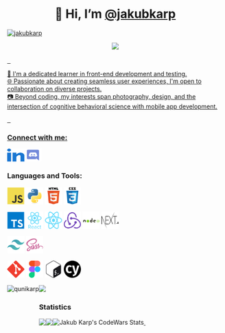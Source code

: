 <h1 align=center>🌊 Hi, I’m <a href="https://github.com/qunikarp">@jakubkarp</h1>
  
<p align="left"> <img src="https://komarev.com/ghpvc/?username=qunikarp&label=Profile%20views&color=0e75b6&style=flat" alt="jakubkarp" /> </p>

<div align="center">
     <img src="https://media4.giphy.com/media/HzPtbOKyBoBFsK4hyc/giphy.gif?cid=ecf05e477gt5fhtnhlu49018476utwy5iw23n5dvrowmq5j4&ep=v1_gifs_search&rid=giphy.gif&ct=g" width="100"/>
</div>

&nbsp;&nbsp;

🚀 I'm a dedicated learner in front-end development and testing. </br>
🌐 Passionate about creating seamless user experiences, I'm open to collaboration on diverse projects. </br>
📷 Beyond coding, my interests span photography, design, and the intersection of cognitive behavioral science with mobile app development. </br>
  

&nbsp;&nbsp;

</div><h3 align="left">Connect with me:</h3>
<p align="left">
<a href="https://linkedin.com/in/jakubkarp" target="blank"><img align="center" src="https://raw.githubusercontent.com/teamedwardforever/Readme-Generator/71f25dd8b98329b168142a6b782a107b75eab178/svg/Social/linked-in-alt.svg" alt="jakubkarp" height="30" width="40" /></a><a href="https://discord.gg/3sRt8NnMDm" target="blank"><img align="center" src="https://raw.githubusercontent.com/teamedwardforever/Readme-Generator/71f25dd8b98329b168142a6b782a107b75eab178/svg/Social/discord.svg" alt="3sRt8NnMDm" height="30" width="40" /></a></p>


<h3 align="left">Languages and Tools:</h3>
<p align="left">
<p>
<img src="https://raw.githubusercontent.com/teamedwardforever/Readme-Generator/71f25dd8b98329b168142a6b782a107b75eab178/svg/Skills/Languages/javascript-original.svg" alt="Javascript" width="40" height="40"/>
<img src="https://raw.githubusercontent.com/teamedwardforever/Readme-Generator/71f25dd8b98329b168142a6b782a107b75eab178/svg/Skills/Languages/python-original.svg" alt="Python" width="40" height="40"/>
<img src="https://raw.githubusercontent.com/teamedwardforever/Readme-Generator/71f25dd8b98329b168142a6b782a107b75eab178/svg/Skills/Frontend/html5-original-wordmark.svg" alt="HTML" width="40" height="40"/>
<img src="https://raw.githubusercontent.com/teamedwardforever/Readme-Generator/71f25dd8b98329b168142a6b782a107b75eab178/svg/Skills/Frontend/css3-original-wordmark.svg" alt="Css" width="40" height="40"/>
</p>
<p>
<img src="https://raw.githubusercontent.com/teamedwardforever/Readme-Generator/71f25dd8b98329b168142a6b782a107b75eab178/svg/Skills/Languages/typescript-original.svg" alt="Typescript" width="40" height="40"/>
<img src="https://raw.githubusercontent.com/teamedwardforever/Readme-Generator/71f25dd8b98329b168142a6b782a107b75eab178/svg/Skills/Frontend/react-original-wordmark.svg" alt="React" width="40" height="40"/>
<img src="https://raw.githubusercontent.com/teamedwardforever/Readme-Generator/71f25dd8b98329b168142a6b782a107b75eab178/svg/Skills/Mobile/header_logo.svg" alt="React Native" width="40" height="40"/>
<img src="https://raw.githubusercontent.com/teamedwardforever/Readme-Generator/71f25dd8b98329b168142a6b782a107b75eab178/svg/Skills/Frontend/redux-original.svg" alt="Redux" width="40" height="40"/>
<img src="https://raw.githubusercontent.com/teamedwardforever/Readme-Generator/71f25dd8b98329b168142a6b782a107b75eab178/svg/Skills/Backend/nodejs-original-wordmark.svg" alt="NodeJs" width="40" height="40"/>
<img src="https://raw.githubusercontent.com/teamedwardforever/Readme-Generator/71f25dd8b98329b168142a6b782a107b75eab178/svg/Skills/Static/nextjs-2.svg" alt="Nextjs" width="40" height="40"/>
</p>
<p>
<img src="https://raw.githubusercontent.com/teamedwardforever/Readme-Generator/71f25dd8b98329b168142a6b782a107b75eab178/svg/Skills/Frontend/tailwindcss-icon.svg" alt="Tailwindcss" width="40" height="40"/>
<img src="https://raw.githubusercontent.com/teamedwardforever/Readme-Generator/71f25dd8b98329b168142a6b782a107b75eab178/svg/Skills/Frontend/sass-original.svg" alt="Sass" width="40" height="40"/>
</p>
<p>
<img src="https://raw.githubusercontent.com/teamedwardforever/Readme-Generator/71f25dd8b98329b168142a6b782a107b75eab178/svg/Skills/Other/git-scm-icon.svg" alt="Git" width="40" height="40"/>
<img src="https://raw.githubusercontent.com/teamedwardforever/Readme-Generator/71f25dd8b98329b168142a6b782a107b75eab178/svg/Skills/Software/figma-icon.svg" alt="Figma" width="40" height="40"/>
<img src="https://raw.githubusercontent.com/teamedwardforever/Readme-Generator/71f25dd8b98329b168142a6b782a107b75eab178/svg/Skills/Devops/gnu_bash-icon.svg" alt="Gnu Bash" width="40" height="40"/>
<img src="https://raw.githubusercontent.com/teamedwardforever/Readme-Generator/71f25dd8b98329b168142a6b782a107b75eab178/svg/Skills/Testing/cypress.svg" alt="Cypress" width="40" height="40"/>
</p>


<img align="left" height="180em" src="https://github-readme-stats.vercel.app/api/top-langs?username=fn-jakubkarp&langs_count=8&theme=dark&show_border=false" alt=qunikarp />

<img src="https://user-images.githubusercontent.com/73097560/115834477-dbab4500-a447-11eb-908a-139a6edaec5c.gif">
<h3 align="left">Statistics</h3>
<div align="left">
<a href="https://github.com/fn-jakubkarp">
<img align="left" src="http://github-profile-summary-cards.vercel.app/api/cards/stats?username=fn-jakubkarp&theme=dark" height="180em" />
<img align="left" src="http://github-profile-summary-cards.vercel.app/api/cards/profile-details?username=fn-jakubkarp&theme=dark" height="180em" />
</div>
  &nbsp;
<img align="left" alt="Jakub Karp's CodeWars Stats" src="https://www.codewars.com/users/qunikarp/badges/large" />


